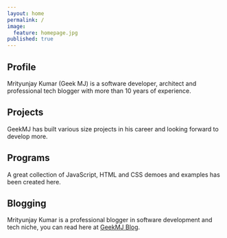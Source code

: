 ```yaml
---
layout: home
permalink: /
image: 
  feature: homepage.jpg
published: true
---
```


<div class="tiles">

<div class="tile">
  <h2 class="post-title">Profile</h2>
  <p class="post-excerpt">Mrityunjay Kumar (Geek MJ) is a software developer, architect and professional tech blogger with more than 10 years of experience.</p>
</div><!-- /.tile -->

<div class="tile">
  <h2 class="post-title">Projects</h2>
  <p class="post-excerpt">GeekMJ has built various size projects in his career and looking forward to develop more.</p>
</div><!-- /.tile -->

<div class="tile">
  <h2 class="post-title">Programs</h2>
  <p class="post-excerpt">A great collection of JavaScript, HTML and CSS demoes and examples has been created here.</p>
</div><!-- /.tile -->
<div class="tile">

<h2 class="post-title">Blogging</h2>
  <p class="post-excerpt">Mrityunjay Kumar is a professional blogger in software development and tech niche, you can read here at <a href="http://www.geekmj.in" title="GeekMJ Blog">GeekMJ Blog</a>.</p>
</div><!-- /.tile -->

</div><!-- /.tiles -->